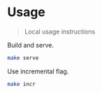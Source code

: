 # Usage
> Local usage instructions

Build and serve.

```sh
make serve
```

Use incremental flag.

```sh
make incr
```

